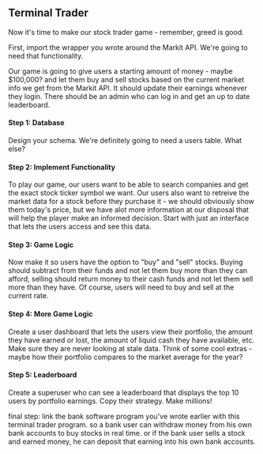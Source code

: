 ## Terminal Trader

Now it's time to make our stock trader game - remember, greed is good.

First, import the wrapper you wrote around the Markit API. We're going to need that functionality.

Our game is going to give users a starting amount of money - maybe $100,000? and let them buy and sell stocks based on the current market info we get from the Markit API. It should update their earnings whenever they login. There should be an admin who can log in and get an up to date leaderboard.

#### Step 1: Database
Design your schema. We're definitely going to need a users table. What else?

#### Step 2: Implement Functionality
To play our game, our users want to be able to search companies and get the exact stock ticker symbol we want. Our users also want to retreive the market data for a stock before they purchase it - we should obviously show them today's price, but we have alot more information at our disposal that will help the player make an informed decision. Start with just an interface that lets the users access and see this data.

#### Step 3: Game Logic
Now make it so users have the option to "buy" and "sell" stocks. Buying should subtract from their funds and not let them buy more than they can afford, selling should return money to their cash funds and not let them sell more than they have. Of course, users will need to buy and sell at the current rate.

#### Step 4: More Game Logic
Create a user dashboard that lets the users view their portfolio, the amount they have earned or lost, the amount of liquid cash they have available, etc. Make sure they are never looking at stale data. Think of some cool extras - maybe how their portfolio compares to the market average for the year?

#### Step 5: Leaderboard
Create a superuser who can see a leaderboard that displays the top 10 users by portfolio earnings. Copy their strategy. Make millions!


final step: link the bank software program you've wrote earlier with this terminal trader program. so a bank user can withdraw money from his own bank accounts to buy stocks in real time. or if the bank user sells a stock and earned money, 
he can deposit that earning into his own bank accounts. 